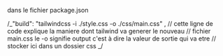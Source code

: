 dans le fichier package.json

/_"build": "tailwindcss -i ./style.css -o ./css/main.css" ,
// cette ligne de code explique la maniere dont tailwind va generer le nouveau
// fichier main.css le -o signifie output c'est à dire la valeur de sortie qui va etre
// stocker ici dans un dossier css _/
